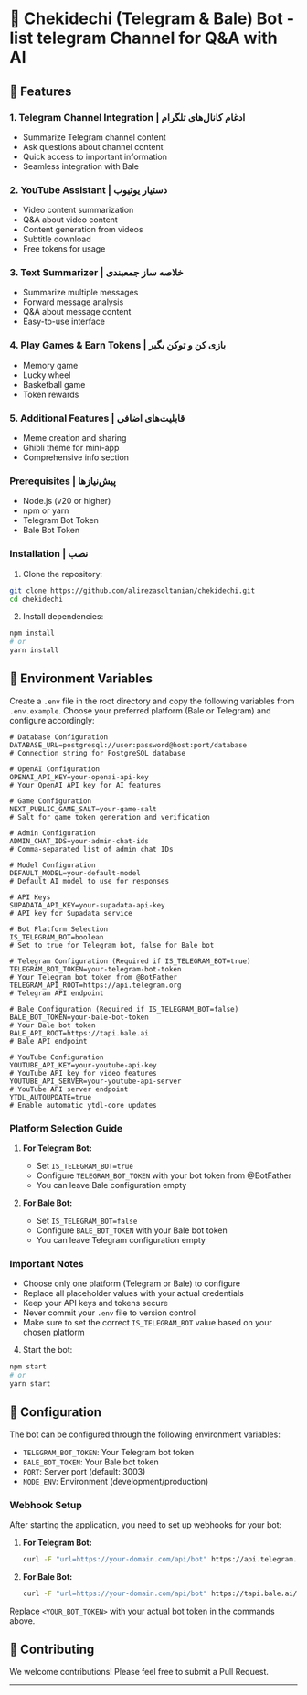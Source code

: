 # 🤖 Chekidechi (Telegram & Bale) Bot - list telegram Channel for Q&A with AI

## 🌟 Features

### 1. Telegram Channel Integration | ادغام کانال‌های تلگرام

- Summarize Telegram channel content
- Ask questions about channel content
- Quick access to important information
- Seamless integration with Bale

### 2. YouTube Assistant | دستیار یوتیوب

- Video content summarization
- Q&A about video content
- Content generation from videos
- Subtitle download
- Free tokens for usage

### 3. Text Summarizer | خلاصه ساز جمعبندی

- Summarize multiple messages
- Forward message analysis
- Q&A about message content
- Easy-to-use interface

### 4. Play Games & Earn Tokens | بازی کن و توکن بگیر

- Memory game
- Lucky wheel
- Basketball game
- Token rewards

### 5. Additional Features | قابلیت‌های اضافی

- Meme creation and sharing
- Ghibli theme for mini-app
- Comprehensive info section

### Prerequisites | پیش‌نیازها

- Node.js (v20 or higher)
- npm or yarn
- Telegram Bot Token
- Bale Bot Token

### Installation | نصب

1. Clone the repository:

```bash
git clone https://github.com/alirezasoltanian/chekidechi.git
cd chekidechi
```

2. Install dependencies:

```bash
npm install
# or
yarn install
```

## 🔧 Environment Variables

Create a `.env` file in the root directory and copy the following variables from `.env.example`. Choose your preferred platform (Bale or Telegram) and configure accordingly:

```env
# Database Configuration
DATABASE_URL=postgresql://user:password@host:port/database
# Connection string for PostgreSQL database

# OpenAI Configuration
OPENAI_API_KEY=your-openai-api-key
# Your OpenAI API key for AI features

# Game Configuration
NEXT_PUBLIC_GAME_SALT=your-game-salt
# Salt for game token generation and verification

# Admin Configuration
ADMIN_CHAT_IDS=your-admin-chat-ids
# Comma-separated list of admin chat IDs

# Model Configuration
DEFAULT_MODEL=your-default-model
# Default AI model to use for responses

# API Keys
SUPADATA_API_KEY=your-supadata-api-key
# API key for Supadata service

# Bot Platform Selection
IS_TELEGRAM_BOT=boolean
# Set to true for Telegram bot, false for Bale bot

# Telegram Configuration (Required if IS_TELEGRAM_BOT=true)
TELEGRAM_BOT_TOKEN=your-telegram-bot-token
# Your Telegram bot token from @BotFather
TELEGRAM_API_ROOT=https://api.telegram.org
# Telegram API endpoint

# Bale Configuration (Required if IS_TELEGRAM_BOT=false)
BALE_BOT_TOKEN=your-bale-bot-token
# Your Bale bot token
BALE_API_ROOT=https://tapi.bale.ai
# Bale API endpoint

# YouTube Configuration
YOUTUBE_API_KEY=your-youtube-api-key
# YouTube API key for video features
YOUTUBE_API_SERVER=your-youtube-api-server
# YouTube API server endpoint
YTDL_AUTOUPDATE=true
# Enable automatic ytdl-core updates
```

### Platform Selection Guide

1. **For Telegram Bot:**

   - Set `IS_TELEGRAM_BOT=true`
   - Configure `TELEGRAM_BOT_TOKEN` with your bot token from @BotFather
   - You can leave Bale configuration empty

2. **For Bale Bot:**
   - Set `IS_TELEGRAM_BOT=false`
   - Configure `BALE_BOT_TOKEN` with your Bale bot token
   - You can leave Telegram configuration empty

### Important Notes

- Choose only one platform (Telegram or Bale) to configure
- Replace all placeholder values with your actual credentials
- Keep your API keys and tokens secure
- Never commit your `.env` file to version control
- Make sure to set the correct `IS_TELEGRAM_BOT` value based on your chosen platform

4. Start the bot:

```bash
npm start
# or
yarn start
```

## 📝 Configuration

The bot can be configured through the following environment variables:

- `TELEGRAM_BOT_TOKEN`: Your Telegram bot token
- `BALE_BOT_TOKEN`: Your Bale bot token
- `PORT`: Server port (default: 3003)
- `NODE_ENV`: Environment (development/production)

### Webhook Setup

After starting the application, you need to set up webhooks for your bot:

1. **For Telegram Bot:**

   ```bash
   curl -F "url=https://your-domain.com/api/bot" https://api.telegram.org/bot<YOUR_BOT_TOKEN>/setWebhook
   ```

2. **For Bale Bot:**
   ```bash
   curl -F "url=https://your-domain.com/api/bot" https://tapi.bale.ai/bot<YOUR_BOT_TOKEN>/setWebhook
   ```

Replace `<YOUR_BOT_TOKEN>` with your actual bot token in the commands above.

## 🤝 Contributing

We welcome contributions! Please feel free to submit a Pull Request.

---
